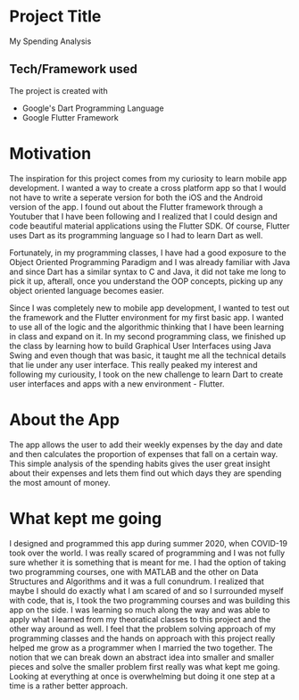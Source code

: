 
# Project Title
  My Spending Analysis
 
 ## Tech/Framework used
 The project is created with 
 
 * Google's Dart Programming Language 
 * Google Flutter Framework

# Motivation 
The inspiration for this project comes from my curiosity to learn mobile app development. I wanted a way to create a cross platform app so that I would not have to write a seperate version for both the iOS and the Android version of the app. I found out about the Flutter framework through a Youtuber that I have been following and I realized that I could design and code beautiful material applications using the Flutter SDK. Of course, Flutter uses Dart as its programming language so I had to learn Dart as well. 

Fortunately, in my programming classes, I have had a good exposure to the Object Oriented Programming Paradigm and I was already familiar with Java and since Dart has a similar syntax to C and Java, it did not take me long to pick it up, afterall, once you understand the OOP concepts, picking up any object oriented language becomes easier. 

Since I was completely new to mobile app development, I wanted to test out the framework and the Flutter environment for my first basic app. I wanted to use all of the logic and the algorithmic thinking that I have been learning in class and expand on it. In my second programming class, we finished up the class by learning how to build Graphical User Interfaces using Java Swing and even though that was basic, it taught me all the technical details that lie under any user interface. This really peaked my interest and following my curiousity, I took on the new challenge to learn Dart to create user interfaces and apps with a new environment - Flutter.

# About the App
The app allows the user to add their weekly expenses by the day and date and then calculates the proportion of expenses that fall on a certain way. This simple analysis of the spending habits gives the user great insight about their expenses and lets them find out which days they are spending the most amount of money. 

# What kept me going 

I designed and programmed this app during summer 2020, when COVID-19 took over the world. I was really scared of programming and I was not fully sure whether it is something that is meant for me. I had the option of taking two programming courses, one with MATLAB and the other on Data Structures and Algorithms and it was a full conundrum. I realized that maybe I should do exactly what I am scared of and so I surrounded myself with code, that is, I took the two programming courses and was building this app on the side. I was learning so much along the way and was able to apply what I learned from my theoratical classes to this project and the other way around as well. I feel that the problem solving approach of my programming classes and the hands on approach with this project really helped me grow as a programmer when I married the two together. The notion that we can break down an abstract idea into smaller and smaller pieces and solve the smaller problem first really was what kept me going. Looking at everything at once is overwhelming but doing it one step at a time is a rather better approach. 

